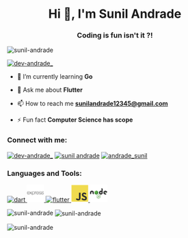 <h1 align="center">Hi 👋, I'm Sunil Andrade</h1>
<h3 align="center">Coding is fun isn't it ?!</h3>

<p align="left"> <img src="https://komarev.com/ghpvc/?username=sunil-andrade&label=Profile%20views&color=0e75b6&style=flat" alt="sunil-andrade" /> </p>

<p align="left"> <a href="https://twitter.com/dev-andrade_" target="blank"><img src="https://img.shields.io/twitter/follow/dev-andrade_?logo=twitter&style=for-the-badge" alt="dev-andrade_" /></a> </p>

- 🌱 I’m currently learning **Go**

- 💬 Ask me about **Flutter**

- 📫 How to reach me **sunilandrade12345@gmail.com**

- ⚡ Fun fact **Computer Science has scope**

<h3 align="left">Connect with me:</h3>
<p align="left">
<a href="https://twitter.com/dev_andrade_" target="blank"><img align="center" src="https://raw.githubusercontent.com/rahuldkjain/github-profile-readme-generator/master/src/images/icons/Social/twitter.svg" alt="dev-andrade_" height="30" width="40" /></a>
<a href="https://linkedin.com/in/sunil andrade" target="blank"><img align="center" src="https://raw.githubusercontent.com/rahuldkjain/github-profile-readme-generator/master/src/images/icons/Social/linked-in-alt.svg" alt="sunil andrade" height="30" width="40" /></a>
<a href="https://instagram.com/andrade_sunil" target="blank"><img align="center" src="https://raw.githubusercontent.com/rahuldkjain/github-profile-readme-generator/master/src/images/icons/Social/instagram.svg" alt="andrade_sunil" height="30" width="40" /></a>
</p>

<h3 align="left">Languages and Tools:</h3>
<p align="left"> <a href="https://dart.dev" target="_blank" rel="noreferrer"> <img src="https://www.vectorlogo.zone/logos/dartlang/dartlang-icon.svg" alt="dart" width="40" height="40"/> </a> <a href="https://expressjs.com" target="_blank" rel="noreferrer" > <img src="https://raw.githubusercontent.com/devicons/devicon/master/icons/express/express-original-wordmark.svg" alt="express" width="40" height="40"/> </a> <a href="https://flutter.dev" target="_blank" rel="noreferrer"> <img src="https://www.vectorlogo.zone/logos/flutterio/flutterio-icon.svg" alt="flutter" width="40" height="40"/> </a> <a href="https://developer.mozilla.org/en-US/docs/Web/JavaScript" target="_blank" rel="noreferrer"> <img src="https://raw.githubusercontent.com/devicons/devicon/master/icons/javascript/javascript-original.svg" alt="javascript" width="40" height="40"/> </a> <a href="https://nodejs.org" target="_blank" rel="noreferrer"> <img src="https://raw.githubusercontent.com/devicons/devicon/master/icons/nodejs/nodejs-original-wordmark.svg" alt="nodejs" width="40" height="40"/> </a> </p>

<p><img align="left" src="https://github-readme-stats.vercel.app/api/top-langs?username=sunil-andrade&show_icons=true&locale=en&layout=compact" alt="sunil-andrade" /></p>

<p>&nbsp;<img align="center" src="https://github-readme-stats.vercel.app/api?username=sunil-andrade&show_icons=true&locale=en" alt="sunil-andrade" /></p>

<p><img align="center" src="https://github-readme-streak-stats.herokuapp.com/?user=sunil-andrade&" alt="sunil-andrade" /></p>
